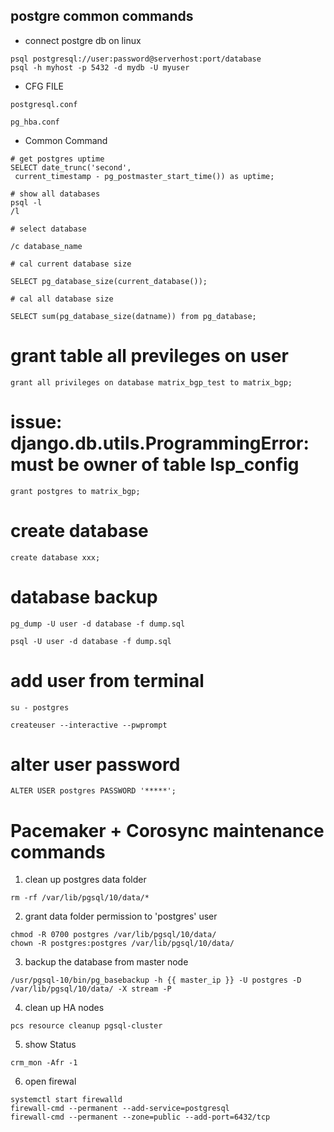 ## postgre common commands

- connect postgre db on linux
```
psql postgresql://user:password@serverhost:port/database
psql -h myhost -p 5432 -d mydb -U myuser 
```
- CFG FILE

```
postgresql.conf

pg_hba.conf
```
- Common Command

```
# get postgres uptime
SELECT date_trunc('second', 
 current_timestamp - pg_postmaster_start_time()) as uptime; 
```
```
# show all databases
psql -l
/l

# select database

/c database_name

# cal current database size

SELECT pg_database_size(current_database());

# cal all database size

SELECT sum(pg_database_size(datname)) from pg_database;
```

# grant table all previleges on user

```
grant all privileges on database matrix_bgp_test to matrix_bgp;
```

# issue: django.db.utils.ProgrammingError: must be owner of table lsp_config
```
grant postgres to matrix_bgp;
```

# create database

```
create database xxx;
```

# database backup

```
pg_dump -U user -d database -f dump.sql

psql -U user -d database -f dump.sql
```

# add user from terminal 

```
su - postgres

createuser --interactive --pwprompt
```

# alter user password 

```
ALTER USER postgres PASSWORD '*****';
```

# Pacemaker + Corosync maintenance commands

1. clean up postgres data folder
```
rm -rf /var/lib/pgsql/10/data/*
```
2. grant data folder permission to 'postgres' user
```
chmod -R 0700 postgres /var/lib/pgsql/10/data/
chown -R postgres:postgres /var/lib/pgsql/10/data/
```
3. backup the database from master node
```
/usr/pgsql-10/bin/pg_basebackup -h {{ master_ip }} -U postgres -D /var/lib/pgsql/10/data/ -X stream -P
```
4. clean up HA nodes
```
pcs resource cleanup pgsql-cluster
```
5. show Status
```
crm_mon -Afr -1
```

6. open firewal

```
systemctl start firewalld
firewall-cmd --permanent --add-service=postgresql
firewall-cmd --permanent --zone=public --add-port=6432/tcp
```
